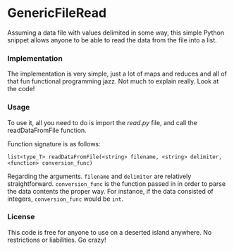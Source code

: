 # GenericFileRead

Assuming a data file with values delimited in some way, this simple Python snippet allows anyone to be able to read the data from the file into a list.

### Implementation

The implementation is very simple, just a lot of maps and reduces and all of that fun functional programming jazz. Not much to explain really. Look at the code!

### Usage

To use it, all you need to do is import the *read.py* file, and call the readDataFromFile function.

Function signature is as follows:

```list<type_T> readDataFromFile(<string> filename, <string> delimiter, <function> conversion_func)```

Regarding the arguments. ```filename``` and ```delimiter``` are relatively straightforward. ```conversion_func``` is the function passed in in order to parse the data contents the proper way. For instance, if the data consisted of integers, ```conversion_func``` would be ```int```.  

### License

This code is free for anyone to use on a deserted island anywhere. No restrictions or liabilities. Go crazy!
